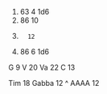 
1. 63  4      1d6
2.  86 10
3.       12
4. 86  6     1d6

G   9
V   20
Va   22
C    13


Tim  18
Gabba  12 ^
AAAA  12

